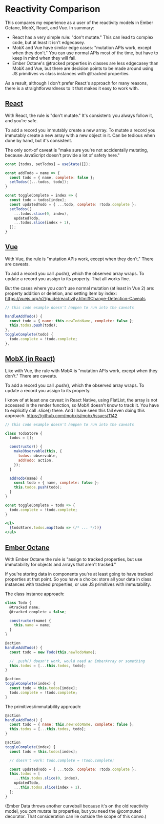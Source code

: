 # Reactivity Comparison

This compares my experience as a user of the reactivity models in Ember Octane, MobX, React, and Vue. In summary:

- React has a very simple rule: "don't mutate." This can lead to complex code, but at least it isn't edgecasey.
- MobX and Vue have similar edge cases: "mutation APIs work, except when they don't." You can use normal APIs most of the time, but have to keep in mind when they will fail.
- Ember Octane's @tracked properties in classes are less edgecasey than MobX and Vue, but there are decision points to be made around using JS primitives vs class instances with @tracked properties.

As a result, although I don't prefer React's approach for many reasons, there is a straightforwardness to it that makes it easy to work with.

## [React](./react)

With React, the rule is "don't mutate." It's consistent: you always follow it, and you're safe.

To add a record you immutably create a new array. To mutate a record you immutably create a new array with a new object in it. Can be tedious when done by hand, but it's consistent.

The only sort-of caveat is "make sure you're not accidentally mutating, because JavaScript doesn't provide a lot of safety here."

```js
const [todos, setTodos] = useState([]);

const addTodo = name => {
  const todo = { name, complete: false };
  setTodos([...todos, todo]);
}

const toggleComplete = index => {
  const todo = todos[index];
  const updatedTodo = { ...todo, complete: !todo.complete };
  setTodos([
    ...todos.slice(0, index),
    updatedTodo,
    ...todos.slice(index + 1),
  ]);
}
```

## [Vue](./vue)

With Vue, the rule is "mutation APIs work, except when they don't." There are caveats.

To add a record you call .push(), which the observed array wraps. To update a record you assign to its property. That all works fine.

But the cases where you _can't_ use normal mutation (at least in Vue 2) are: property addition or deletion, and setting item by index: <https://vuejs.org/v2/guide/reactivity.html#Change-Detection-Caveats>

```js
// this code example doesn't happen to run into the caveats

handleAddTodo() {
  const todo = { name: this.newTodoName, complete: false };
  this.todos.push(todo);
},
toggleComplete(todo) {
  todo.complete = !todo.complete;
},
```

## [MobX (in React)](./mobx)

Like with Vue, the rule with MobX is "mutation APIs work, except when they don't." There are caveats.

To add a record you call .push(), which the observed array wraps. To update a record you assign to its property.

I know of at least one caveat: in React Native, using FlatList, the array is not accessed in the render function, so MobX doesn't know to track it. You have to explicitly call .slice() there. And I have seen this fail even doing this approach. <https://github.com/mobxjs/mobx/issues/1142>

```jsx
// this code example doesn't happen to run into the caveats

class TodoStore {
  todos = [];

  constructor() {
    makeObservable(this, {
      todos: observable,
      addTodo: action,
    });
  }

  addTodo(name) {
    const todo = { name, complete: false };
    this.todos.push(todo);
  }
}

const toggleComplete = todo => {
  todo.complete = !todo.complete;
}

<ul>
  {todoStore.todos.map(todo => (/* ... */))}
</ul>
```

## [Ember Octane](./ember)

With Ember Octane the rule is "assign to tracked properties, but use immutability for objects and arrays that aren't tracked."

If you're storing data in components you're at least going to have tracked properties at that point. So you have a choice: store all your data in class instances with tracked properties, or use JS primitives with immutability.

The class instance approach:

```js
class Todo {
  @tracked name;
  @tracked complete = false;

  constructor(name) {
    this.name = name;
  }
}

@action
handleAddTodo() {
  const todo = new Todo(this.newTodoName);

  // .push() doesn't work, would need an EmberArray or something
  this.todos = [...this.todos, todo];
}

@action
toggleComplete(index) {
  const todo = this.todos[index];
  todo.complete = !todo.complete;
}
```

The primitives/immutability approach:

```js
@action
handleAddTodo() {
  const todo = { name: this.newTodoName, complete: false };
  this.todos = [...this.todos, todo];
}

@action
toggleComplete(index) {
  const todo = this.todos[index];

  // doesn't work: todo.complete = !todo.complete;

  const updatedTodo = { ...todo, complete: !todo.complete };
  this.todos = [
    ...this.todos.slice(0, index),
    updatedTodo,
    ...this.todos.slice(index + 1),
  ];
}
```

(Ember Data throws another curveball because it's on the old reactivity model, you *can* mutate its properties, but you need the @computed decorator. That consideration can lie outside the scope of this convo.)
